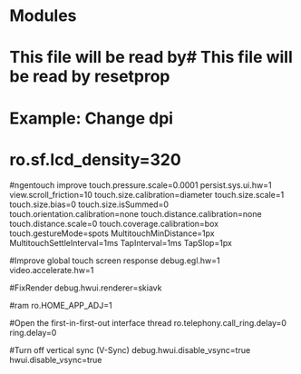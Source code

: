 # Modules

# This file will be read by# This file will be read by resetprop
# Example: Change dpi
# ro.sf.lcd_density=320

#ngentouch improve
touch.pressure.scale=0.0001
persist.sys.ui.hw=1
view.scroll_friction=10
touch.size.calibration=diameter
touch.size.scale=1
touch.size.bias=0
touch.size.isSummed=0
touch.orientation.calibration=none
touch.distance.calibration=none
touch.distance.scale=0
touch.coverage.calibration=box
touch.gestureMode=spots
MultitouchMinDistance=1px
MultitouchSettleInterval=1ms
TapInterval=1ms
TapSlop=1px

#Improve global touch screen response
debug.egl.hw=1
video.accelerate.hw=1

#FixRender
debug.hwui.renderer=skiavk


#ram
ro.HOME_APP_ADJ=1

#Open the first-in-first-out interface thread
ro.telephony.call_ring.delay=0
ring.delay=0

#Turn off vertical sync (V-Sync)
debug.hwui.disable_vsync=true
hwui.disable_vsync=true


